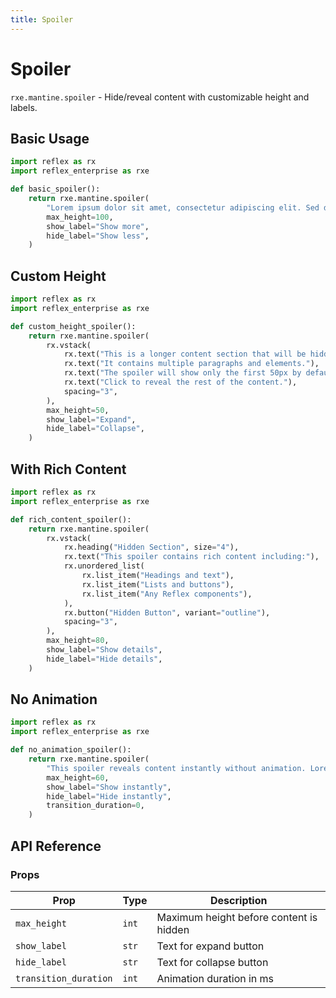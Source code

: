 ```yaml
---
title: Spoiler
---
```


# Spoiler

`rxe.mantine.spoiler` - Hide/reveal content with customizable height and labels.

## Basic Usage

```python demo exec toggle
import reflex as rx
import reflex_enterprise as rxe

def basic_spoiler():
    return rxe.mantine.spoiler(
        "Lorem ipsum dolor sit amet, consectetur adipiscing elit. Sed do eiusmod tempor incididunt ut labore et dolore magna aliqua. Ut enim ad minim veniam, quis nostrud exercitation ullamco laboris nisi ut aliquip ex ea commodo consequat.",
        max_height=100,
        show_label="Show more",
        hide_label="Show less",
    )
```

## Custom Height

```python demo exec toggle
import reflex as rx
import reflex_enterprise as rxe

def custom_height_spoiler():
    return rxe.mantine.spoiler(
        rx.vstack(
            rx.text("This is a longer content section that will be hidden."),
            rx.text("It contains multiple paragraphs and elements."),
            rx.text("The spoiler will show only the first 50px by default."),
            rx.text("Click to reveal the rest of the content."),
            spacing="3",
        ),
        max_height=50,
        show_label="Expand",
        hide_label="Collapse",
    )
```

## With Rich Content

```python demo exec toggle
import reflex as rx
import reflex_enterprise as rxe

def rich_content_spoiler():
    return rxe.mantine.spoiler(
        rx.vstack(
            rx.heading("Hidden Section", size="4"),
            rx.text("This spoiler contains rich content including:"),
            rx.unordered_list(
                rx.list_item("Headings and text"),
                rx.list_item("Lists and buttons"),
                rx.list_item("Any Reflex components"),
            ),
            rx.button("Hidden Button", variant="outline"),
            spacing="3",
        ),
        max_height=80,
        show_label="Show details",
        hide_label="Hide details",
    )
```

## No Animation

```python demo exec toggle
import reflex as rx
import reflex_enterprise as rxe

def no_animation_spoiler():
    return rxe.mantine.spoiler(
        "This spoiler reveals content instantly without animation. Lorem ipsum dolor sit amet, consectetur adipiscing elit. Sed do eiusmod tempor incididunt ut labore et dolore magna aliqua.",
        max_height=60,
        show_label="Show instantly",
        hide_label="Hide instantly",
        transition_duration=0,
    )
```

## API Reference

### Props

| Prop | Type | Description |
|------|------|-------------|
| `max_height` | `int` | Maximum height before content is hidden |
| `show_label` | `str` | Text for expand button |
| `hide_label` | `str` | Text for collapse button |
| `transition_duration` | `int` | Animation duration in ms |

